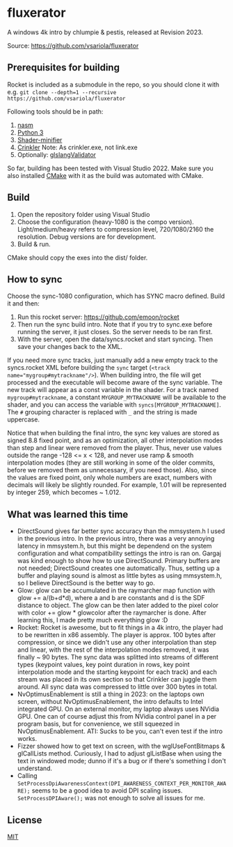# fluxerator

A windows 4k intro by chlumpie & pestis, released at Revision 2023.

Source: https://github.com/vsariola/fluxerator

## Prerequisites for building

Rocket is included as a submodule in the repo, so you should clone it
with e.g.
`git clone --depth=1 --recursive https://github.com/vsariola/fluxerator`

Following tools should be in path:

1. [nasm](https://www.nasm.us/)
2. [Python 3](https://www.python.org/)
3. [Shader-minifier](https://github.com/laurentlb/Shader_Minifier)
4. [Crinkler](https://github.com/runestubbe/Crinkler) Note: As crinkler.exe, not link.exe
5. Optionally: [glslangValidator](https://github.com/KhronosGroup/glslang)

So far, building has been tested with Visual Studio 2022. Make sure you
also installed [CMake](https://cmake.org/) with it as the build was
automated with CMake.

## Build

1. Open the repository folder using Visual Studio
2. Choose the configuration (heavy-1080 is the compo version).
   Light/medium/heavy refers to compression level, 720/1080/2160 the
   resolution. Debug versions are for development.
3. Build & run.

CMake should copy the exes into the dist/ folder.

## How to sync

Choose the sync-1080 configuration, which has SYNC macro defined. Build
it and then:

1. Run this rocket server: https://github.com/emoon/rocket
2. Then run the sync build intro. Note that if you try to sync.exe
   before running the server, it just closes. So the server needs to be
   ran first.
3. With the server, open the data/syncs.rocket and start syncing. Then
   save your changes back to the XML.

If you need more sync tracks, just manually add a new empty track to the
syncs.rocket XML before building the `sync` target
(`<track name="mygroup#mytrackname"/>`). When building intro, the file
will get processed and the executable will become aware of the sync
variable. The new track will appear as a const variable in the shader.
For a track named `mygroup#mytrackname`, a constant
`MYGROUP_MYTRACKNAME` will be available to the shader, and you can
access the variable with `syncs[MYGROUP_MYTRACKNAME]`. The `#` grouping
character is replaced with `_` and the string is made uppercase.

Notice that when building the final intro, the sync key values are
stored as signed 8.8 fixed point, and as an optimization, all other
interpolation modes than step and linear were removed from the player.
Thus, never use values outside the range -128 <= x < 128, and never use
ramp & smooth interpolation modes (they are still working in some of the
older commits, before we removed them as unnecessary, if you need
those). Also, since the values are fixed point, only whole numbers are
exact, numbers with decimals will likely be slightly rounded. For
example, 1.01 will be represented by integer 259, which becomes ~ 1.012.

## What was learned this time

- DirectSound gives far better sync accuracy than the mmsystem.h I used
  in the previous intro. In the previous intro, there was a very
  annoying latency in mmsystem.h, but this might be dependend on the
  system configuration and what compatibility settings the intro is ran
  on. Gargaj was kind enough to show how to use DirectSound. Primary
  buffers are not needed; DirectSound creates one automatically. Thus,
  setting up a buffer and playing sound is almost as little bytes as
  using mmsystem.h, so I believe DirectSound is the better way to go.
- Glow: glow can be accumulated in the raymarcher map function with glow
  += a/(b+d*d), where a and b are constants and d is the SDF distance to
  object. The glow can be then later added to the pixel color with color
  += glow * glowcolor after the raymarcher is done. After learning this,
  I made pretty much everything glow :D
- Rocket: Rocket is awesome, but to fit things in a 4k intro, the player
  had to be rewritten in x86 assembly. The player is approx. 100 bytes
  after compression, or since we didn't use any other interpolation than
  step and linear, with the rest of the interpolation modes removed, it
  was finally ~ 90 bytes. The sync data was splitted into streams of
  different types (keypoint values, key point duration in rows, key
  point interpolation mode and the starting keypoint for each track) and
  each stream was placed in its own section so that Crinkler can juggle
  them around. All sync data was compressed to little over 300 bytes in
  total.
- NvOptimusEnablement is still a thing in 2023: on the laptops own
  screen, without NvOptimusEnablement, the intro defaults to Intel
  integrated GPU. On an external monitor, my laptop always uses NVidia
  GPU. One can of course adjust this from NVidia control panel in a per
  program basis, but for convenience, we still squeezed in
  NvOptimusEnablement. ATI: Sucks to be you, can't even test if the
  intro works.
- Fizzer showed how to get text on screen, with the wglUseFontBitmaps &
  glCallLists method. Curiously, I had to adjust glListBase when using
  the text in windowed mode; dunno if it's a bug or if there's something
  I don't understand.
- Calling
  `SetProcessDpiAwarenessContext(DPI_AWARENESS_CONTEXT_PER_MONITOR_AWARE);`
  seems to be a good idea to avoid DPI scaling issues.
  `SetProcessDPIAware();` was not enough to solve all issues for me.

## License

[MIT](LICENSE)